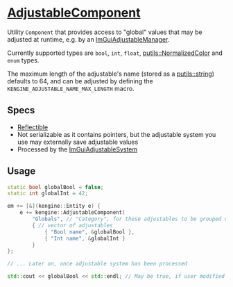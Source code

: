 # [AdjustableComponent](AdjustableComponent.hpp)

Utility `Component` that provides access to "global" values that may be adjusted at runtime, e.g. by an [ImGuiAdjustableManager](../../systems/imgui_adjustable/ImGuiAdjustableSystem.md).

Currently supported types are `bool`, `int`, `float`, [putils::NormalizedColor](https://github.com/phisko/putils/blob/master/Color.md) and `enum` types.

The maximum length of the adjustable's name (stored as a [putils::string](https://github.com/phisko/putils/blob/master/string.hpp)) defaults to 64, and can be adjusted by defining the `KENGINE_ADJUSTABLE_NAME_MAX_LENGTH` macro.

## Specs

* [Reflectible](https://github.com/phisko/putils/blob/master/reflection.md)
* Not serializable as it contains pointers, but the adjustable system you use may externally save adjustable values
* Processed by the [ImGuiAdjustableSystem](../../systems/imgui_adjustable/ImGuiAdjustableSystem.md)

## Usage

```c++
static bool globalBool = false;
static int globalInt = 42;

em += [&](kengine::Entity e) {
    e += kengine::AdjustableComponent(
        "Globals", // "Category", for these adjustables to be grouped under
        { // vector of adjustables
            { "Bool name", &globalBool },
            { "Int name", &globalInt }
        }
};

// ... Later on, once adjustable system has been processed

std::cout << globalBool << std::endl; // May be true, if user modified it
```